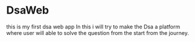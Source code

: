 # DsaWeb
this is my first dsa web app
In this i will try to make the Dsa a platform where user will able to solve the question from the start from the journey.
